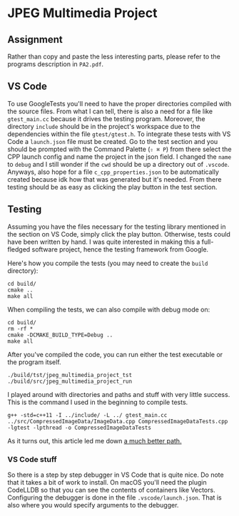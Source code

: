 # JPEG Multimedia Project



## Assignment
Rather than copy and paste the less interesting parts, please refer to the programs description in `PA2.pdf`.

## VS Code
To use GoogleTests you'll need to have the proper directories compiled with the source files. From what I can tell, there is also a need for a file like `gtest_main.cc` because it drives the testing program. Moreover, the directory `include` should be in the project's workspace due to the dependencies within the file `gtest/gtest.h`. To integrate these tests with VS Code a `launch.json` file must be created. Go to the test section and you should be prompted with the Command Palette (`⇧ ⌘ P`) from there select the CPP launch config and name the project in the json field. I changed the `name` to `debug` and I still wonder if the `cwd` should be up a directory out of `.vscode`. Anyways, also hope for a file `c_cpp_properties.json` to be automatically created because idk how that was generated but it's needed. From there testing should be as easy as clicking the play button in the test section.

## Testing
Assuming you have the files necessary for the testing library mentioned in the section on VS Code, simply click the play button. Otherwise, tests could have been written by hand. I was quite interested in making this a full-fledged software project, hence the testing framework from Google.

Here's how you compile the tests (you may need to create the `build` directory):
```
cd build/
cmake ..
make all
```

When compiling the tests, we can also compile with debug mode on:
```
cd build/
rm -rf *
cmake -DCMAKE_BUILD_TYPE=Debug ..
make all
```
After you've compiled the code, you can run either the test executable or the program itself.
```
./build/tst/jpeg_multimedia_project_tst
./build/src/jpeg_multimedia_project_run
```

I played around with directories and paths and stuff with very little success. This is the command I used in the beginning to compile tests.
```
g++ -std=c++11 -I ../include/ -L ../ gtest_main.cc ../src/CompressedImageData/ImageData.cpp CompressedImageDataTests.cpp -lgtest -lpthread -o CompressedImageDataTests
```

As it turns out, this article led me down [a much better path.](https://raymii.org/s/tutorials/Cpp_project_setup_with_cmake_and_unit_tests.html#toc_10)

### VS Code stuff
So there is a step by step debugger in VS Code that is quite nice. Do note that it takes a bit of work to install. On macOS you'll need the plugin CodeLLDB 
so that you can see the contents of containers like Vectors. Configuring the debugger is done in the file `.vscode/launch.json`. That is also where you would
specify arguments to the debugger.